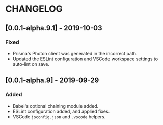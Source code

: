 # CHANGELOG

## [0.0.1-alpha.9.1] - 2019-10-03

### Fixed

- Prisma's Photon client was generated in the incorrect path.
- Updated the ESLint configuration and VSCode workspace settings to
  auto-lint on save.

## [0.0.1-alpha.9] - 2019-09-29

### Added

- Babel's optional chaining module added.
- ESLint configuration added, and applied fixes.
- VSCode `jsconfig.json` and `.vscode` helpers.
